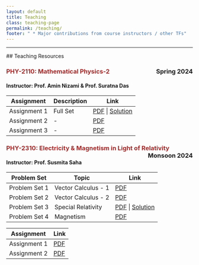 ```yaml
---
layout: default
title: Teaching
class: teaching-page
permalink: /teaching/
footer: " * Major contributions from course instructors / other TFs"
---
```

<hr>## Teaching Resources 

### <span style="color: brown;"> PHY-2110: Mathematical Physics-2 </span> <span style="float: right;"> Spring 2024 </span>
#### Instructor: Prof. Amin Nizami & Prof. Suratna Das

| Assignment | Description | Link |
|------------|------------|------|
| Assignment 1 | Full Set | [PDF](/Teaching/PHY2110/Assignment-1(Full-set).pdf) \| [Solution](/Teaching/PHY2110/Solved-Assignment-1.pdf) |
| Assignment 2 | - | [PDF](/Teaching/PHY2110/Assignment-2.pdf) |
| Assignment 3 | - | [PDF](/Teaching/PHY2110/Assignment-3.pdf) |

### <span style="color: brown;"> PHY-2310: Electricity & Magnetism in Light of Relativity </span> <span style="float: right;"> Monsoon 2024 </span>
#### Instructor: Prof. Susmita Saha

| Problem Set | Topic | Link |
|-------------|---------------------|---------------------------------------------|
| Problem Set 1 | Vector Calculus - 1 | [PDF](/Teaching/PHY2310/ProbSet-1.pdf) |
| Problem Set 2 | Vector Calculus - 2 | [PDF](/Teaching/PHY2310/ProbSet-2.pdf) |
| Problem Set 3 | Special Relativity | [PDF](/Teaching/PHY2310/ProbSet-3.pdf) \| [Solution](/Teaching/PHY2310/Solved-ProbSet-3.pdf) |
| Problem Set 4 | Magnetism | [PDF](/Teaching/PHY2310/ProbSet-4.pdf) |

| Assignment | Link |
|------------|------|
| Assignment 1 | [PDF](/Teaching/PHY2310/Assignment-1.pdf) |
| Assignment 2 | [PDF](/Teaching/PHY2310/Assignment-2.pdf) |
